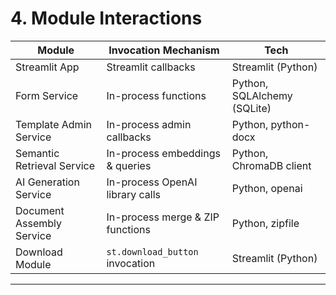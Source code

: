 # 4. Module Interactions

| Module                     | Invocation Mechanism             | Tech                        |
| -------------------------- | -------------------------------- | --------------------------- |
| Streamlit App              | Streamlit callbacks              | Streamlit (Python)          |
| Form Service               | In-process functions             | Python, SQLAlchemy (SQLite) |
| Template Admin Service     | In-process admin callbacks       | Python, python-docx         |
| Semantic Retrieval Service | In-process embeddings & queries  | Python, ChromaDB client     |
| AI Generation Service      | In-process OpenAI library calls  | Python, openai              |
| Document Assembly Service  | In-process merge & ZIP functions | Python, zipfile             |
| Download Module            | `st.download_button` invocation  | Streamlit (Python)          |

---
